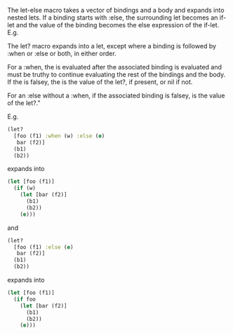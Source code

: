 The let-else macro takes a vector of bindings and a body and expands into nested lets.
If a binding starts with :else, the surrounding let becomes an if-let and
 the value of the binding becomes the else expression of the if-let. E.g.

The let? macro expands into a let, except where a binding is followed by :when <pred> or :else <else> or both, in either order.

For a :when, the <pred> is evaluated after the associated binding is evaluated
and must be truthy to continue evaluating the rest of the bindings and the body.
If the <pred> is falsey, the <else> is the value of the let?, if present, or nil if not.

For an :else without a :when, if the associated binding is falsey, <else> is the value of the let?."

E.g.

```clojure
(let?
  [foo (f1) :when (w) :else (e)
   bar (f2)]
  (b1)
  (b2))
```
expands into

```clojure
(let [foo (f1)]
  (if (w)
    (let [bar (f2)]
      (b1)
      (b2))
    (e)))
```
and

```clojure
(let?
  [foo (f1) :else (e)
   bar (f2)]
  (b1)
  (b2))
```
expands into

```clojure
(let [foo (f1)]
  (if foo
    (let [bar (f2)]
      (b1)
      (b2))
    (e)))
```
